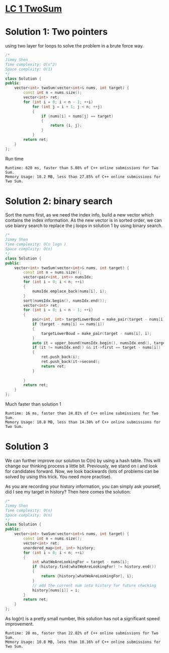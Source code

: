 # [LC 1 TwoSum]()


# Solution 1: Two pointers
using two layer for loops to solve the problem in a brute force way. 
```cpp
/*
Jimmy Shen
Time complexity: O(n^2)
Space complxity: O(1)
*/
class Solution {
public:
    vector<int> twoSum(vector<int>& nums, int target) {
        const int n = nums.size();
        vector<int> ret;
        for (int i = 0; i < n - 1; ++i)
            for (int j = i + 1; j < n; ++j)
            {
                if (nums[i] + nums[j] == target) 
                {
                    return {i, j};
                }
            }
        return ret;
    }
};
```
Run time
```
Runtime: 620 ms, faster than 5.08% of C++ online submissions for Two Sum.
Memory Usage: 10.2 MB, less than 27.85% of C++ online submissions for Two Sum.
```

# Solution 2: binary search
Sort the nums first, as we need the index info, build a new vector which contains the 
index information. As the new vector is in sorted order, we can use bianry search to
replace the j loops in solution 1 by using binary search.

```cpp
/*
Jimmy Shen
Time complexity: O(n logn )
Space complxity: O(n)
*/
class Solution {
public:
    vector<int> twoSum(vector<int>& nums, int target) {
        const int n = nums.size();
        vector<pair<int, int>> numsIdx;
        for (int i = 0; i < n; ++i)
        {
            numsIdx.emplace_back(nums[i], i);
        }
        sort(numsIdx.begin(), numsIdx.end());
        vector<int> ret;
        for (int i = 0; i < n - 1; ++i)
        {
            pair<int, int> targetLowerBoud = make_pair(target - nums[i], -1);
            if (target - nums[i] == nums[i]) 
            {
                targetLowerBoud = make_pair(target - nums[i], i);
            }
            auto it = upper_bound(numsIdx.begin(), numsIdx.end(), targetLowerBoud);
            if (it != numsIdx.end() && it->first == target - nums[i]) 
            {
                ret.push_back(i);
                ret.push_back(it->second);
                return ret;
            }
            
        }
        return ret;
    }
};
```
Much faster than solution 1
```
Runtime: 16 ms, faster than 24.81% of C++ online submissions for Two Sum.
Memory Usage: 10.8 MB, less than 14.38% of C++ online submissions for Two Sum.
```
# Solution 3 
We can further improve our solution to O(n) by using a hash table.
This will change our thinking process a little bit. Previously, we stand on i and look 
for candidates forward. Now, we look backwards (lots of problems can be solved by 
using this trick. You need more practise).

As you are recording your history information, you can simply ask yourself, did I see 
my target in history? Then here comes the solution:
```cpp
/*
Jimmy Shen
Time complexity: O(n)
Space complxity: O(n)
*/
class Solution {
public:
    vector<int> twoSum(vector<int>& nums, int target) {
        const int n = nums.size();
        vector<int> ret;
        unordered_map<int, int> history;
        for (int i = 0; i < n; ++i)
        {
            int whatWeAreLookingFor = target - nums[i];
            if (history.find(whatWeAreLookingFor) != history.end())
            {
                return {history[whatWeAreLookingFor], i};
            }
            // add the current num into history for future checking
            history[nums[i]] = i;
        }
        return ret;
    }
};
```
As log(n) is a pretty small number, this solution has not a significant speed 
improvement.
```
Runtime: 20 ms, faster than 22.02% of C++ online submissions for Two Sum.
Memory Usage: 10.8 MB, less than 10.16% of C++ online submissions for Two Sum.
```
